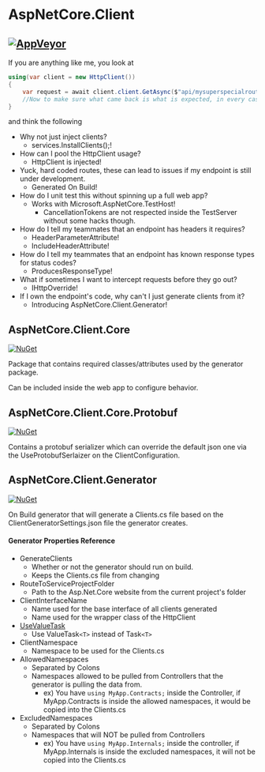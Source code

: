 # AspNetCore.Client
[![AppVeyor](https://ci.appveyor.com/api/projects/status/984mqqfnwytd3oga?svg=true)](https://ci.appveyor.com/project/Beffyman/aspnetcore-client)
---

If you are anything like me, you look at

```c#
using(var client = new HttpClient())
{
	var request = await client.client.GetAsync($"api/mysuperspecialroute/{id}");
	//Now to make sure what came back is what is expected, in every case...
}
```
and think the following
- Why not just inject clients?
  - services.InstallClients();!
- How can I pool the HttpClient usage? 
  - HttpClient is injected!
- Yuck, hard coded routes, these can lead to issues if my endpoint is still under development. 
  - Generated On Build!
- How do I unit test this without spinning up a full web app? 
  - Works with Microsoft.AspNetCore.TestHost!
    - CancellationTokens are not respected inside the TestServer without some hacks though.
- How do I tell my teammates that an endpoint has headers it requires? 
  - HeaderParameterAttribute! 
  - IncludeHeaderAttribute!
- How do I tell my teammates that an endpoint has known response types for status codes?
  - ProducesResponseType!
- What if sometimes I want to intercept requests before they go out? 
  - IHttpOverride!
- If I own the endpoint's code, why can't I just generate clients from it?
  - Introducing AspNetCore.Client.Generator!


## AspNetCore.Client.Core
[![NuGet](https://img.shields.io/nuget/dt/AspNetCore.Client.Core.svg)](https://www.nuget.org/packages/AspNetCore.Client.Core?semVer=2.0.0)

Package that contains required classes/attributes used by the generator package.

Can be included inside the web app to configure behavior.

## AspNetCore.Client.Core.Protobuf
[![NuGet](https://img.shields.io/nuget/dt/AspNetCore.Client.Core.Protobuf.svg)](https://www.nuget.org/packages/AspNetCore.Client.Core.Protobuf?semVer=2.0.0)

Contains a protobuf serializer which can override the default json one via the UseProtobufSerlaizer on the ClientConfiguration.

## AspNetCore.Client.Generator
[![NuGet](https://img.shields.io/nuget/dt/AspNetCore.Client.Generator.svg)](https://www.nuget.org/packages/AspNetCore.Client.Generator?semVer=2.0.0)

On Build generator that will generate a Clients.cs file based on the ClientGeneratorSettings.json file the generator creates.


#### Generator Properties Reference

- GenerateClients
  - Whether or not the generator should run on build.
  - Keeps the Clients.cs file from changing
- RouteToServiceProjectFolder
  - Path to the Asp.Net.Core website from the current project's folder
- ClientInterfaceName
  - Name used for the base interface of all clients generated
  - Name used for the wrapper class of the HttpClient
- [UseValueTask](https://docs.microsoft.com/en-us/dotnet/csharp/programming-guide/concepts/async/async-return-types#generalized-async-return-types-and-valuetaskt)
  - Use ValueTask`<T>` instead of Task`<T>`
- ClientNamespace
  - Namespace to be used for the Clients.cs
- AllowedNamespaces
  - Separated by Colons
  - Namespaces allowed to be pulled from Controllers that the generator is pulling the data from.
    - ex) You have `using MyApp.Contracts;` inside the Controller, if MyApp.Contracts is inside the allowed namespaces, it would be copied into the Clients.cs
- ExcludedNamespaces
  - Separated by Colons
  - Namespaces that will NOT be pulled from Controllers
    - ex) You have `using MyApp.Internals;` inside the controller, if MyApp.Internals is inside the excluded namespaces, it will not be copied into the Clients.cs